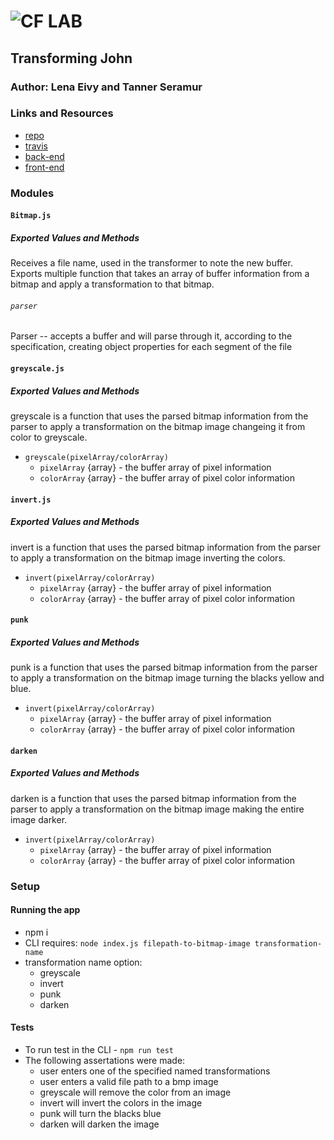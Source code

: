 ![CF](http://i.imgur.com/7v5ASc8.png) LAB
=================================================

## Transforming John

### Author: Lena Eivy and Tanner Seramur

### Links and Resources
* [repo](http://xyz.com)
* [travis](http://xyz.com)
* [back-end](http://xyz.com)
* [front-end](http://xyz.com)

### Modules
#### `Bitmap.js`
##### Exported Values and Methods
Receives a file name, used in the transformer to note the new buffer. Exports multiple function that takes an array of buffer information from a bitmap and apply a transformation to that bitmap.

###### `parser`
Parser -- accepts a buffer and will parse through it, according to the specification, creating object properties for each segment of the file


#### `greyscale.js`
##### Exported Values and Methods
greyscale is a function that uses the parsed bitmap information from the parser to apply a transformation on the bitmap image changeing it from color to greyscale.

- `greyscale(pixelArray/colorArray)`
  - `pixelArray` {array} - the buffer array of pixel information
  - `colorArray` {array} - the buffer array of pixel color information

#### `invert.js`
##### Exported Values and Methods
invert is a function that uses the parsed bitmap information from the parser to apply a transformation on the bitmap image inverting the colors.

- `invert(pixelArray/colorArray)`
  - `pixelArray` {array} - the buffer array of pixel information
  - `colorArray` {array} - the buffer array of pixel color information


#### `punk`
##### Exported Values and Methods
punk is a function that uses the parsed bitmap information from the parser to apply a transformation on the bitmap image turning the blacks yellow and blue.

- `invert(pixelArray/colorArray)`
  - `pixelArray` {array} - the buffer array of pixel information
  - `colorArray` {array} - the buffer array of pixel color information

#### `darken`
##### Exported Values and Methods
darken is a function that uses the parsed bitmap information from the parser to apply a transformation on the bitmap image making the entire image darker.

- `invert(pixelArray/colorArray)`
  - `pixelArray` {array} - the buffer array of pixel information
  - `colorArray` {array} - the buffer array of pixel color information

### Setup

#### Running the app
* npm i
* CLI requires: `node index.js filepath-to-bitmap-image transformation-name`
* transformation name option:
  - greyscale
  - invert
  - punk
  - darken


#### Tests
* To run test in the CLI - `npm run test`
* The following assertations were made:
  * user enters one of the specified named transformations
  * user enters a valid file path to a bmp image
  * greyscale will remove the color from an image
  * invert will invert the colors in the image
  * punk will turn the blacks blue
  * darken will darken the image

